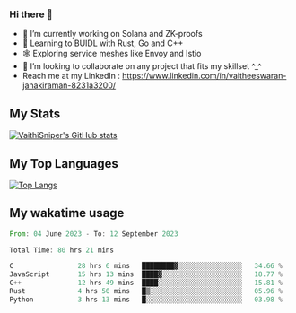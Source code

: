 ### Hi there 👋

- 🔭 I’m currently working on Solana and ZK-proofs
- 📖 Learning to BUIDL with Rust, Go and C++
- 🕸️ Exploring service meshes like Envoy and Istio
- 👯 I’m looking to collaborate on any project that fits my skillset ^_^
- Reach me at my LinkedIn : https://www.linkedin.com/in/vaitheeswaran-janakiraman-8231a3200/

## My Stats
[![VaithiSniper's GitHub stats](https://github-readme-stats.vercel.app/api?username=VaithiSniper&hide=stars&theme=radical)](https://github.com/anuraghazra/github-readme-stats)

## My Top Languages

[![Top Langs](https://github-readme-stats.vercel.app/api/top-langs/?username=VaithiSniper&layout=compact)](https://github.com/anuraghazra/github-readme-stats)

## My wakatime usage

<!--START_SECTION:waka-->

```rust
From: 04 June 2023 - To: 12 September 2023

Total Time: 80 hrs 21 mins

C                28 hrs 6 mins   ████████▓░░░░░░░░░░░░░░░░   34.66 %
JavaScript       15 hrs 13 mins  ████▓░░░░░░░░░░░░░░░░░░░░   18.77 %
C++              12 hrs 49 mins  ████░░░░░░░░░░░░░░░░░░░░░   15.81 %
Rust             4 hrs 50 mins   █▒░░░░░░░░░░░░░░░░░░░░░░░   05.96 %
Python           3 hrs 13 mins   █░░░░░░░░░░░░░░░░░░░░░░░░   03.98 %
```

<!--END_SECTION:waka-->

